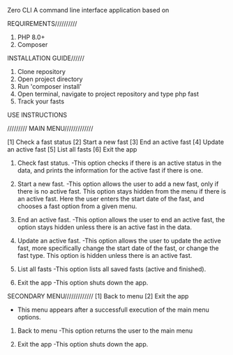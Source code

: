 Zero CLI
A command line interface application based on

REQUIREMENTS//////////

1. PHP 8.0+
2. Composer

INSTALLATION GUIDE//////

1. Clone repository
2. Open project directory
3. Run 'composer install'
4. Open terminal, navigate to project repository and type php fast
5. Track your fasts

USE INSTRUCTIONS

/////////
MAIN MENU/////////////

[1] Check a fast status
[2] Start a new fast
[3] End an active fast
[4] Update an active fast
[5] List all fasts
[6] Exit the app

1. Check fast status.
   -This option checks if there is an active status in the data, and prints the information for the active fast if there is one.

2. Start a new fast.
   -This option allows the user to add a new fast, only if there is no active fast. This option stays hidden from the menu if there is an active fast.
   Here the user enters the start date of the fast, and chooses a fast option from a given menu.

3. End an active fast.
   -This option allows the user to end an active fast, the option stays hidden unless there is an active fast in the data.

4. Update an active fast.
   -This option allows the user to update the active fast, more specifically change the start date of the fast, or change the fast type. This option is hidden unless there is an active fast.

5. List all fasts
   -This option lists all saved fasts (active and finished).

6. Exit the app
   -This option shuts down the app.

SECONDARY MENU/////////////
[1] Back to menu
[2] Exit the app

- This menu appears after a successfull execution of the main menu options.

1. Back to menu
   -This option returns the user to the main menu

2. Exit the app
   -This option shuts down the app.
